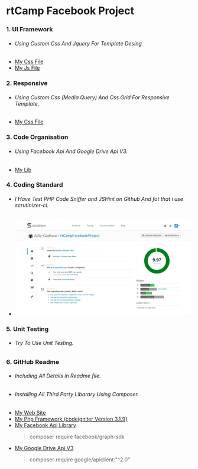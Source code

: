 # rtCamp Facebook Project
### 1. UI Framework
- ###### Using Custom Css And Jquery For Template Desing. 
- [My Css File](https://github.com/AjAy-Gadhwal/rtCampFacebookProject/blob/master/assets/css/myStyle.css)
- [My Js File](https://github.com/AjAy-Gadhwal/rtCampFacebookProject/blob/master/assets/js/myScript.css)

### 2. Responsive
- ###### Using Custom Css (Media Query) And Css Grid For Responsive Template. 
- [My Css File](https://github.com/AjAy-Gadhwal/rtCampFacebookProject/blob/master/assets/css/myStyle.css)

### 3. Code Organisation
- ###### Using Facebook Api And Google Drive Api V3. 
- [My Lib](https://github.com/AjAy-Gadhwal/rtCampFacebookProject/lib/)

### 4. Coding Standard
- ###### I Have Test PHP Code Sniffer and JSHint on Github And fot that i use scrutinizer-ci.
- ![alt text](https://github.com/AjAy-Gadhwal/rtCampFacebookProject/blob/master/assets/images/scrutinizer.png)

### 5. Unit Testing
- ###### Try To Use Unit Testing.

### 6. GitHub Readme
- ###### Including All Details in Readme file. 
- ###### Installing All Third Party Libarary Using Composer. 
- [My Web Site](http://rtcampajay.apsismanagement.com/)
- [My Php Framework (codeigniter Version 3.1.9)](https://www.codeigniter.com/)
- [My Facebook Api Library](https://developers.facebook.com/docs/php/gettingstarted)
  >composer require facebook/graph-sdk
- [My Google Drive Api V3](https://developers.google.com/drive/api/v3/quickstart/php)
  > composer require google/apiclient:"^2.0"
